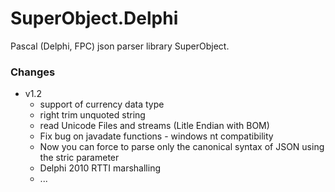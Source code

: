 ﻿# SuperObject.Delphi
Pascal (Delphi, FPC) json parser library SuperObject.

### Changes

- v1.2
  - support of currency data type
  - right trim unquoted string
  - read Unicode Files and streams (Litle Endian with BOM)
  - Fix bug on javadate functions - windows nt compatibility
  - Now you can force to parse only the canonical syntax of JSON using the stric parameter
  - Delphi 2010 RTTI marshalling
  - ...
